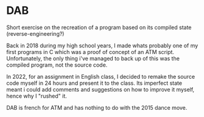 # DAB
Short exercise on the recreation of a program based on its compiled state (reverse-engineering?)

Back in 2018 during my high school years, I made whats probably one of my first programs in C which was a proof of concept of an ATM script. Unfortunately, the only thing i've managed to back up of this was the compiled program, not the source code.

In 2022, for an assignment in English class, I decided to remake the source code myself in 24 hours and present it to the class. Its imperfect state meant i could add comments and suggestions on how to improve it myself, hence why I "rushed" it.

DAB is french for ATM and has nothing to do with the 2015 dance move.
